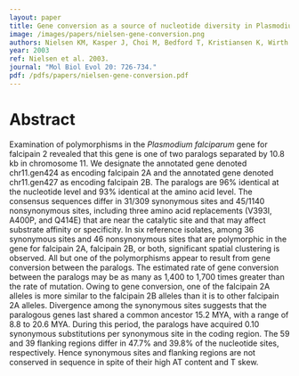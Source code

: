 ```yaml
---
layout: paper
title: Gene conversion as a source of nucleotide diversity in Plasmodium falciparum
image: /images/papers/nielsen-gene-conversion.png
authors: Nielsen KM, Kasper J, Choi M, Bedford T, Kristiansen K, Wirth DF, Volkman SK, Lozovsky ER, Hartl DL.
year: 2003
ref: Nielsen et al. 2003.
journal: "Mol Biol Evol 20: 726-734."
pdf: /pdfs/papers/nielsen-gene-conversion.pdf
---
```


# Abstract

Examination of polymorphisms in the *Plasmodium falciparum* gene for falcipain 2 revealed that this gene is one of two paralogs separated by 10.8 kb in chromosome 11. We designate the annotated gene denoted chr11.gen424 as encoding falcipain 2A and the annotated gene denoted chr11.gen427 as encoding falcipain 2B. The paralogs are 96% identical at the nucleotide level and 93% identical at the amino acid level. The consensus sequences differ in 31/309 synonymous sites and 45/1140 nonsynonymous sites, including three amino acid replacements (V393I, A400P, and Q414E) that are near the catalytic site and that may affect substrate affinity or specificity. In six reference isolates, among 36 synonymous sites and 46 nonsynonymous sites that are polymorphic in the gene for falcipain 2A, falcipain 2B, or both, significant spatial clustering is observed. All but one of the polymorphisms appear to result from gene conversion between the paralogs. The estimated rate of gene conversion between the paralogs may be as many as 1,400 to 1,700 times greater than the rate of mutation. Owing to gene conversion, one of the falcipain 2A alleles is more similar to the falcipain 2B alleles than it is to other falcipain 2A alleles. Divergence among the synonymous sites suggests that the paralogous genes last shared a common ancestor 15.2 MYA, with a range of 8.8 to 20.6 MYA. During this period, the paralogs have acquired 0.10 synonymous substitutions per synonymous site in the coding region. The 59 and 39 flanking regions differ in 47.7% and 39.8% of the nucleotide sites, respectively. Hence synonymous sites and flanking regions are not conserved in sequence in spite of their high AT content and T skew.